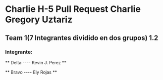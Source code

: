 
# Charlie H-5 Pull Request Charlie Gregory Uztariz

## Team 1(7 Integrantes dividido en dos grupos) 1.2

### Integrante:

** Delta ---- Kevin J. Perez **

** Bravo   ---- Ely Rojas ** 
